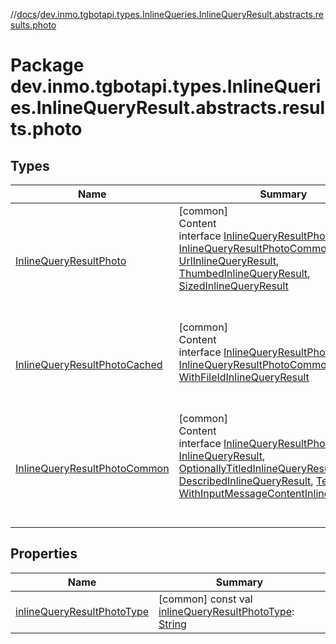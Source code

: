 //[docs](../../index.md)/[dev.inmo.tgbotapi.types.InlineQueries.InlineQueryResult.abstracts.results.photo](index.md)



# Package dev.inmo.tgbotapi.types.InlineQueries.InlineQueryResult.abstracts.results.photo  


## Types  
  
|  Name |  Summary | 
|---|---|
| <a name="dev.inmo.tgbotapi.types.InlineQueries.InlineQueryResult.abstracts.results.photo/InlineQueryResultPhoto///PointingToDeclaration/"></a>[InlineQueryResultPhoto](-inline-query-result-photo/index.md)| <a name="dev.inmo.tgbotapi.types.InlineQueries.InlineQueryResult.abstracts.results.photo/InlineQueryResultPhoto///PointingToDeclaration/"></a>[common]  <br>Content  <br>interface [InlineQueryResultPhoto](-inline-query-result-photo/index.md) : [InlineQueryResultPhotoCommon](-inline-query-result-photo-common/index.md), [UrlInlineQueryResult](../dev.inmo.tgbotapi.types.InlineQueries.InlineQueryResult.abstracts/-url-inline-query-result/index.md), [ThumbedInlineQueryResult](../dev.inmo.tgbotapi.types.InlineQueries.InlineQueryResult.abstracts/-thumbed-inline-query-result/index.md), [SizedInlineQueryResult](../dev.inmo.tgbotapi.types.InlineQueries.InlineQueryResult.abstracts/-sized-inline-query-result/index.md)  <br><br><br>|
| <a name="dev.inmo.tgbotapi.types.InlineQueries.InlineQueryResult.abstracts.results.photo/InlineQueryResultPhotoCached///PointingToDeclaration/"></a>[InlineQueryResultPhotoCached](-inline-query-result-photo-cached/index.md)| <a name="dev.inmo.tgbotapi.types.InlineQueries.InlineQueryResult.abstracts.results.photo/InlineQueryResultPhotoCached///PointingToDeclaration/"></a>[common]  <br>Content  <br>interface [InlineQueryResultPhotoCached](-inline-query-result-photo-cached/index.md) : [InlineQueryResultPhotoCommon](-inline-query-result-photo-common/index.md), [WithFileIdInlineQueryResult](../dev.inmo.tgbotapi.types.InlineQueries.InlineQueryResult.abstracts/-with-file-id-inline-query-result/index.md)  <br><br><br>|
| <a name="dev.inmo.tgbotapi.types.InlineQueries.InlineQueryResult.abstracts.results.photo/InlineQueryResultPhotoCommon///PointingToDeclaration/"></a>[InlineQueryResultPhotoCommon](-inline-query-result-photo-common/index.md)| <a name="dev.inmo.tgbotapi.types.InlineQueries.InlineQueryResult.abstracts.results.photo/InlineQueryResultPhotoCommon///PointingToDeclaration/"></a>[common]  <br>Content  <br>interface [InlineQueryResultPhotoCommon](-inline-query-result-photo-common/index.md) : [InlineQueryResult](../dev.inmo.tgbotapi.types.InlineQueries.InlineQueryResult.abstracts/-inline-query-result/index.md), [OptionallyTitledInlineQueryResult](../dev.inmo.tgbotapi.types.InlineQueries.InlineQueryResult.abstracts/-optionally-titled-inline-query-result/index.md), [DescribedInlineQueryResult](../dev.inmo.tgbotapi.types.InlineQueries.InlineQueryResult.abstracts/-described-inline-query-result/index.md), [TextedOutput](../dev.inmo.tgbotapi.CommonAbstracts/-texted-output/index.md), [WithInputMessageContentInlineQueryResult](../dev.inmo.tgbotapi.types.InlineQueries.InlineQueryResult.abstracts/-with-input-message-content-inline-query-result/index.md)  <br><br><br>|


## Properties  
  
|  Name |  Summary | 
|---|---|
| <a name="dev.inmo.tgbotapi.types.InlineQueries.InlineQueryResult.abstracts.results.photo//inlineQueryResultPhotoType/#/PointingToDeclaration/"></a>[inlineQueryResultPhotoType](inline-query-result-photo-type.md)| <a name="dev.inmo.tgbotapi.types.InlineQueries.InlineQueryResult.abstracts.results.photo//inlineQueryResultPhotoType/#/PointingToDeclaration/"></a> [common] const val [inlineQueryResultPhotoType](inline-query-result-photo-type.md): [String](https://kotlinlang.org/api/latest/jvm/stdlib/kotlin/-string/index.html)   <br>|

